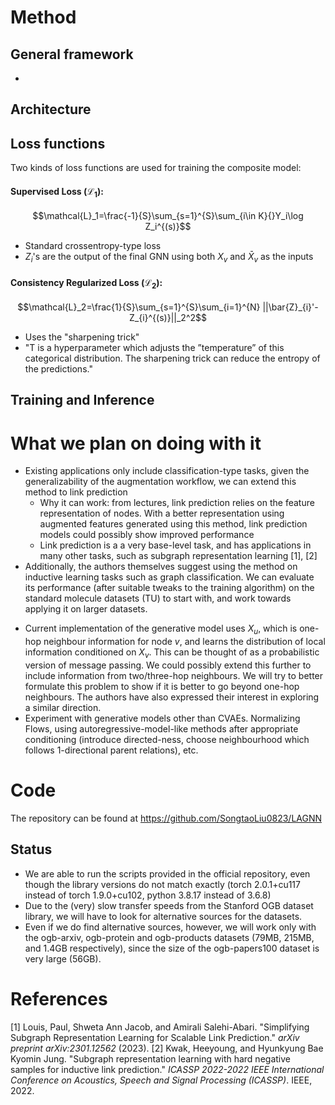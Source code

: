 # Method
## General framework
- 
## Architecture
## Loss functions
Two kinds of loss functions are used for training the composite model:
#### Supervised Loss ($\mathcal{L}_{1}$):
$$\mathcal{L}_1=\frac{-1}{S}\sum_{s=1}^{S}\sum_{i\in K}{}Y_i\log Z_i^{(s)}$$
* Standard crossentropy-type loss
* $Z_i$'s are the output of the final GNN using both $X_v$ and $\bar{X}_v$ as the inputs
#### Consistency Regularized Loss ($\mathcal{L}_2$):
$$\mathcal{L}_2=\frac{1}{S}\sum_{s=1}^{S}\sum_{i=1}^{N} ||\bar{Z}_{i}'-Z_{i}^{(s)}||_2^2$$
* Uses the "sharpening trick"
* "T is a hyperparameter which adjusts the ”temperature” of this categorical distribution. The sharpening trick can reduce the entropy of the predictions."

## Training and Inference

# What we plan on doing with it
* Existing applications only include classification-type tasks, given the generalizability of the augmentation workflow, we can extend this method to link prediction
	* Why it can work: from lectures, link prediction relies on the feature representation of nodes. With a better representation using augmented features generated using this method, link prediction models could possibly show improved performance
	* Link prediction is a a very base-level task, and has applications in many other tasks, such as subgraph representation learning [1], [2]
* Additionally, the authors themselves suggest using the method on inductive learning tasks such as graph classification. We can evaluate its performance (after suitable tweaks to the training algorithm) on the standard molecule datasets (TU) to start with, and work towards applying it on larger datasets.
- Current implementation of the generative model uses $X_u$, which is one-hop neighbour information for node $v$, and learns the distribution of local information conditioned on $X_v$. This can be thought of as a probabilistic version of message passing. We could possibly extend this further to include information from two/three-hop neighbours. We will try to better formulate this problem to show if it is better to go beyond one-hop neighbours. The authors have also expressed their interest in exploring a similar direction.
- Experiment with generative models other than CVAEs. Normalizing Flows, using autoregressive-model-like methods after appropriate conditioning (introduce directed-ness, choose neighbourhood which follows 1-directional parent relations), etc.
# Code
The repository can be found at https://github.com/SongtaoLiu0823/LAGNN
## Status
- We are able to run the scripts provided in the official repository, even though the library versions do not match exactly (torch 2.0.1+cu117 instead of torch 1.9.0+cu102, python 3.8.17 instead of 3.6.8)
- Due to the (very) slow transfer speeds from the Stanford OGB dataset library, we will have to look for alternative sources for the datasets.
- Even if we do find alternative sources, however, we will work only with the ogb-arxiv, ogb-protein and ogb-products datasets (79MB, 215MB, and 1.4GB respectively), since the size of the ogb-papers100 dataset is very large (56GB).
# References
[1] Louis, Paul, Shweta Ann Jacob, and Amirali Salehi-Abari. "Simplifying Subgraph Representation Learning for Scalable Link Prediction." _arXiv preprint arXiv:2301.12562_ (2023).
[2] Kwak, Heeyoung, and Hyunkyung Bae Kyomin Jung. "Subgraph representation learning with hard negative samples for inductive link prediction." _ICASSP 2022-2022 IEEE International Conference on Acoustics, Speech and Signal Processing (ICASSP)_. IEEE, 2022.